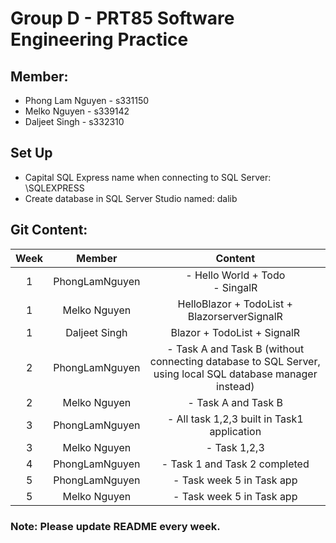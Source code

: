 # Group D - PRT85 Software Engineering Practice
## Member:
- Phong Lam Nguyen - s331150
- Melko Nguyen - s339142
- Daljeet Singh - s332310

## Set Up

- Capital SQL Express name when connecting to SQL Server: \SQLEXPRESS
- Create database in SQL Server Studio named: dalib

## Git Content:

| Week | Member | Content |
|:-:|:-:|:-:|
| 1 | PhongLamNguyen | - Hello World + Todo <br> - SingalR |
| 1 | Melko Nguyen  | HelloBlazor + TodoList + BlazorserverSignalR  |
| 1 | Daljeet Singh  | Blazor + TodoList + SignalR   |
| 2 | PhongLamNguyen | - Task A and Task B (without connecting database to SQL Server, using local SQL database manager instead) |
| 2 | Melko Nguyen | - Task A and Task B  |
| 3 | PhongLamNguyen | - All task 1,2,3 built in Task1 application |
| 3 | Melko Nguyen | - Task 1,2,3 |
| 4 | PhongLamNguyen | - Task 1 and Task 2 completed |
| 5 | PhongLamNguyen | - Task week 5 in Task app |
| 5 | Melko Nguyen | - Task week 5 in Task app |

### Note: Please update README every week.
